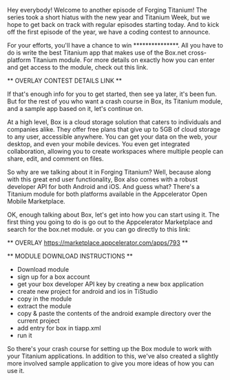 Hey everybody! Welcome to another episode of Forging Titanium! The series took a short hiatus with the new year and Titanium Week, but we hope to get back on track with regular episodes starting today. And to kick off the first episode of the year, we have a coding contest to announce. For your efforts, you'll have a chance to win ***************. All you have to do is write the best Titanium app that makes use of the Box.net cross-platform Titanium module. For more details on exactly how you can enter and get access to the module, check out this link.** OVERLAY CONTEST DETAILS LINK **If that's enough info for you to get started, then see ya later, it's been fun. But for the rest of you who want a crash course in Box, its Titanium module, and a sample app based on it, let's continue on.At a high level, Box is a cloud storage solution that caters to individuals and companies alike. They offer free plans that give up to 5GB of cloud storage to any user, accessible anywhere. You can get your data on the web, your desktop, and even your mobile devices. You even get integrated collaboration, allowing you to create workspaces where multiple people can share, edit, and comment on files.So why are we talking about it in Forging Titanium? Well, because along with this great end user functionality, Box also comes with a robust developer API for both Android and iOS. And guess what? There's a Titanium module for both platforms available in the Appcelerator Open Mobile Marketplace.OK, enough talking about Box, let's get into how you can start using it. The first thing you going to do is go out to the Appcelerator Marketplace and search for the box.net module. or you can go directly to this link:** OVERLAY https://marketplace.appcelerator.com/apps/793 **** MODULE DOWNLOAD INSTRUCTIONS *** Download module* sign up for a box account* get your box developer API key by creating a new box application* create new project for android and ios in TiStudio* copy in the module* extract the module* copy & paste the contents of the android example directory over the current project* add entry for box in tiapp.xml* run itSo there's your crash course for setting up the Box module to work with your Titanium applications. In addition to this, we've also created a slightly more involved sample application to give you more ideas of how you can use it. 